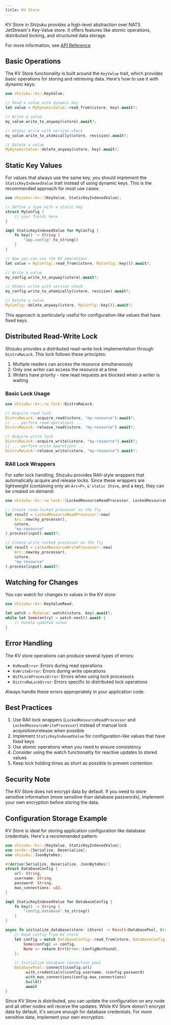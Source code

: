 ```yaml
---
title: KV Store
---
```


KV Store in Shizuku provides a high-level abstraction over NATS JetStream's Key-Value store. It offers features like atomic operations, distributed locking, and structured data storage.

For more information, see [API Reference](https://docs.rs/shizuku/latest/shizuku/kv/index.html)

## Basic Operations

The KV Store functionality is built around the `KeyValue` trait, which provides basic operations for storing and retrieving data. Here's how to use it with dynamic keys:

```rust
use shizuku::kv::KeyValue;

// Read a value with dynamic key
let value = MyDynamicValue::read_from(&store, key).await?;

// Write a value
my_value.write_to_anyway(&store).await?;

// Atomic write with version check
my_value.write_to_atomically(&store, revision).await?;

// Delete a value
MyDynamicValue::delete_anyway(&store, key).await?;
```

## Static Key Values

For values that always use the same key, you should implement the `StaticKeyIndexedValue` trait instead of using dynamic keys. This is the recommended approach for most use cases:

```rust
use shizuku::kv::{KeyValue, StaticKeyIndexedValue};

// Define a type with a static key
struct MyConfig {
    // your fields here
}

impl StaticKeyIndexedValue for MyConfig {
    fn key() -> String {
        "app.config".to_string()
    }
}

// Now you can use the KV operations
let value = MyConfig::read_from(&store, MyConfig::key()).await?;

// Write a value
my_config.write_to_anyway(&store).await?;

// Atomic write with version check
my_config.write_to_atomically(&store, revision).await?;

// Delete a value
MyConfig::delete_anyway(&store, MyConfig::key()).await?;
```

This approach is particularly useful for configuration-like values that have fixed keys.

## Distributed Read-Write Lock

Shizuku provides a distributed read-write lock implementation through `DistroRwLock`. This lock follows these principles:
1. Multiple readers can access the resource simultaneously
2. Only one writer can access the resource at a time
3. Writers have priority - new read requests are blocked when a writer is waiting

### Basic Lock Usage

```rust
use shizuku::kv::rw_lock::DistroRwLock;

// Acquire read lock
DistroRwLock::acquire_read(&store, "my-resource").await?;
// ... perform read operations ...
DistroRwLock::release_read(&store, "my-resource").await?;

// Acquire write lock
DistroRwLock::acquire_write(&store, "my-resource").await?;
// ... perform write operations ...
DistroRwLock::release_write(&store, "my-resource").await?;
```

### RAII Lock Wrappers

For safer lock handling, Shizuku provides RAII-style wrappers that automatically acquire and release locks. Since these wrappers are lightweight (containing only an `Arc<P>`, `&'static Store`, and a key), they can be created on demand:

```rust
use shizuku::kv::rw_lock::{LockedResourceReadProcessor, LockedResourceWriteProcessor};

// Create read-locked processor on the fly
let result = LockedResourceReadProcessor::new(
    Arc::new(my_processor),
    &store,
    "my-resource"
).process(input).await?;

// Create write-locked processor on the fly
let result = LockedResourceWriteProcessor::new(
    Arc::new(my_processor),
    &store,
    "my-resource"
).process(input).await?;
```

## Watching for Changes

You can watch for changes to values in the KV store:

```rust
use shizuku::kv::KeyValueRead;

let watch = MyValue::watch(&store, key).await?;
while let Some(entry) = watch.next().await {
    // Handle updated value
}
```

## Error Handling

The KV store operations can produce several types of errors:

- `KvReadError`: Errors during read operations
- `KvWriteError`: Errors during write operations
- `WithLockProcessError`: Errors when using lock processors
- `DistroRwLockError`: Errors specific to distributed lock operations

Always handle these errors appropriately in your application code.

## Best Practices

1. Use RAII lock wrappers (`LockedResourceReadProcessor` and `LockedResourceWriteProcessor`) instead of manual lock acquisition/release when possible
2. Implement `StaticKeyIndexedValue` for configuration-like values that have fixed keys
3. Use atomic operations when you need to ensure consistency
4. Consider using the watch functionality for reactive updates to stored values
5. Keep lock holding times as short as possible to prevent contention

## Security Note

The KV Store does not encrypt data by default. If you need to store sensitive information (more sensitive than database passwords), implement your own encryption before storing the data.

## Configuration Storage Example

KV Store is ideal for storing application configuration like database credentials. Here's a recommended pattern:

```rust
use shizuku::kv::{KeyValue, StaticKeyIndexedValue};
use serde::{Serialize, Deserialize};
use shizuku::JsonByteDes;

#[derive(Serialize, Deserialize, JsonByteDes)]
struct DatabaseConfig {
    url: String,
    username: String,
    password: String,
    max_connections: u32,
}

impl StaticKeyIndexedValue for DatabaseConfig {
    fn key() -> String {
        "config.database".to_string()
    }
}

async fn initialize_database(store: &Store) -> Result<DatabasePool, Error> {
    // Read config from KV store
    let config = match DatabaseConfig::read_from(store, DatabaseConfig::key()).await? {
        Some(config) => config,
        None => return Err(Error::ConfigNotFound),
    };

    // Initialize database connection pool
    DatabasePool::connect(&config.url)
        .with_credentials(&config.username, &config.password)
        .with_max_connections(config.max_connections)
        .build()
        .await
}
```

Since KV Store is distributed, you can update the configuration on any node and all other nodes will receive the updates. While KV Store doesn't encrypt data by default, it's secure enough for database credentials. For more sensitive data, implement your own encryption.

